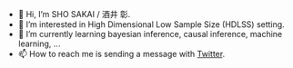 - 👋 Hi, I’m SHO SAKAI / 酒井 彰.
- 👀 I’m interested in High Dimensional Low Sample Size (HDLSS) setting.
- 🌱 I’m currently learning  bayesian inference, causal inference, machine learning, ...
- 📫 How to reach me is sending a message with [Twitter](https://twitter.com/simplesho_CLT).

<!---
ShoShohh/ShoShohh is a ✨ special ✨ repository because its `README.md` (this file) appears on your GitHub profile.
You can click the Preview link to take a look at your changes.
--->
